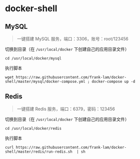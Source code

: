 # docker-shell

## MySQL

> 一键搭建 MySQL 服务，端口：3306，账号：root/123456

切换到目录（在 `/usr/local/docker` 下创建自己的应用目录文件）

```
cd /usr/local/docker/mysql
```

执行脚本

```
wget https://raw.githubusercontent.com/frank-lam/docker-shell/master/mysql/docker-compose.yml ; docker-compose up -d
```



## Redis

> 一键搭建 Redis 服务，端口：6379，密码：123456

切换到目录（在 `/usr/local/docker` 下创建自己的应用目录文件）

```
cd /usr/local/docker/redis
```

执行脚本

```
curl https://raw.githubusercontent.com/frank-lam/docker-shell/master/redis/run-redis.sh  | sh
```

